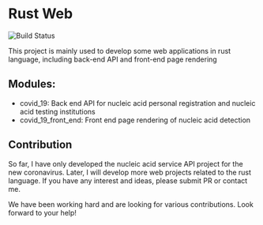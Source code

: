 # Rust Web

![Build Status](https://github.com/rust-lang/book/workflows/CI/badge.svg)

This project is mainly used to develop some web applications in rust language, including back-end API and front-end page rendering

## Modules:

* covid_19: Back end API for nucleic acid personal registration and nucleic acid testing institutions
* covid_19_front_end: Front end page rendering of nucleic acid detection


## Contribution

So far, I have only developed the nucleic acid service API project for the new coronavirus. Later, I will develop more web projects related to the rust language. If you have any interest and ideas, please submit PR or contact me.

We have been working hard and are looking for various contributions. Look forward to your help!

